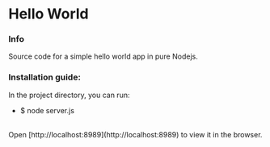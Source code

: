# Hello World

### Info
Source code for a simple hello world app in pure Nodejs.

### Installation guide:
In the project directory, you can run:
- $ node server.js

<br>
Open [http://localhost:8989](http://localhost:8989) to view it in the browser.